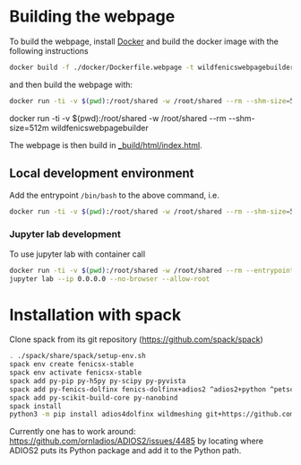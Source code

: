 # Building the webpage

To build the webpage, install [Docker](https://www.docker.com/)
and build the docker image with the following instructions

```bash
docker build -f ./docker/Dockerfile.webpage -t wildfenicswebpagebuilder .
```

and then build the webpage with:

```bash
docker run -ti -v $(pwd):/root/shared -w /root/shared --rm --shm-size=512m wildfenicswebpagebuilder
```

docker run -ti -v $(pwd):/root/shared -w /root/shared --rm --shm-size=512m wildfenicswebpagebuilder

The webpage is then build in [\_build/html/index.html](_build/html/index.html).

## Local development environment

Add the entrypoint `/bin/bash` to the above command, i.e.

```bash
docker run -ti -v $(pwd):/root/shared -w /root/shared --rm --shm-size=512m --entrypoint=/bin/bash wildfenicswebpagebuilder
```

### Jupyter lab development

To use jupyter lab with container call

```bash
docker run -ti -v $(pwd):/root/shared -w /root/shared --rm --entrypoint=/bin/bash -p 8888:8888 wildfenicswebpagebuilder
jupyter lab --ip 0.0.0.0 --no-browser --allow-root
```

# Installation with spack

Clone spack from its git repository (https://github.com/spack/spack)

```bash
. ./spack/share/spack/setup-env.sh
spack env create fenicsx-stable
spack env activate fenicsx-stable
spack add py-pip py-h5py py-scipy py-pyvista
spack add py-fenics-dolfinx fenics-dolfinx+adios2 ^adios2+python ^petsc+mumps+int64 cflags="-O3" fflags="-O3"
spack add py-scikit-build-core py-nanobind
spack install
python3 -m pip install adios4dolfinx wildmeshing git+https://github.com/scientificcomputing/scifem.git
```

Currently one has to work around:
https://github.com/ornladios/ADIOS2/issues/4485
by locating where ADIOS2 puts its Python package and add it to the Python path.

```

```
